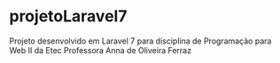 # projetoLaravel7
Projeto desenvolvido em Laravel 7 para disciplina de Programação para Web II da Etec Professora Anna de Oliveira Ferraz
